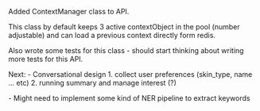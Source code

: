 Added ContextManager class to API. 

This class by default keeps 3 active contextObject in the pool (number adjustable) and can load a previous context directly form redis. 

Also wrote some tests for this class - should start thinking about writing more tests for this API.

Next:
\- Conversational design
 1\. collect user preferences \(skin\_type\, name \.\.\. etc\)
 2\. running summary and manage interest \(?\)

\- Might need to implement some kind of NER pipeline to extract keywords